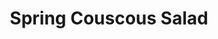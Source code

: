 ---
title: Spring Couscous Salad
summary: Light and vibrant couscous salad with fresh spring vegetables, herbs, and a zesty lemon dressing.

linkout: https://munchingwithmariyah.com/spring-couscous-salad/

tags:
- vegetarian
- salad
- spring
- quick

servings: 4
time: 25m

ingredients:
- 1 cup couscous
- 1 cup boiling water
- 1 cup cherry tomatoes, halved
- 1 cup cucumber, diced
- 1/2 cup radishes, sliced
- 1/2 cup feta cheese, crumbled (optional)
- 1/4 cup red onion, finely chopped
- 1/4 cup fresh parsley, chopped
- 1/4 cup fresh mint, chopped
- Juice of 1 lemon
- 2 tbsp olive oil
- Salt and pepper, to taste

directions:
- Place couscous in a bowl, pour over boiling water, cover, and let sit for 5 minutes. Fluff with a fork.
- In a large bowl, combine couscous, tomatoes, cucumber, radishes, red onion, parsley, and mint.
- Whisk together lemon juice, olive oil, salt, and pepper. Pour over salad and toss to combine.
- Top with feta cheese if desired and serve chilled or at room temperature.
---